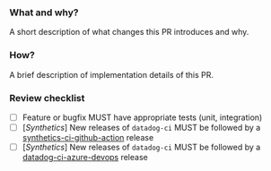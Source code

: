 ### What and why?

A short description of what changes this PR introduces and why.

### How?

A brief description of implementation details of this PR.

### Review checklist

- [ ] Feature or bugfix MUST have appropriate tests (unit, integration)
- [ ] \[_Synthetics_\] New releases of `datadog-ci` MUST be followed by a [synthetics-ci-github-action](https://github.com/DataDog/synthetics-ci-github-action) release
- [ ] \[_Synthetics_\] New releases of `datadog-ci` MUST be followed by a [datadog-ci-azure-devops](https://github.com/DataDog/datadog-ci-azure-devops) release
